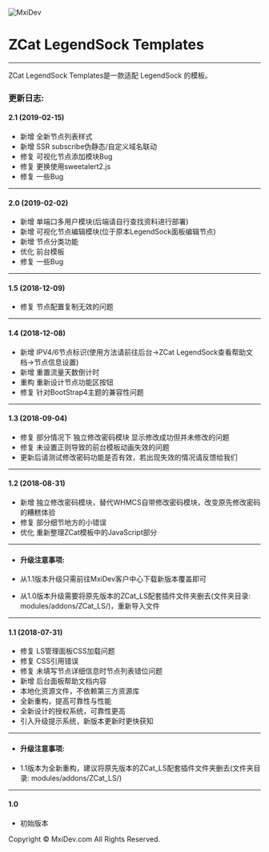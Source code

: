 ![MxiDev](https://mxidev.com/assets/svg/mxidev-blue.svg "MxiDev")
# ZCat LegendSock Templates

***

ZCat LegendSock Templates是一款适配 LegendSock 的模板。

### 更新日志:

#### 2.1 (2019-02-15)

  - 新增 全新节点列表样式
  - 新增 SSR subscribe伪静态/自定义域名联动
  - 修复 可视化节点添加模块Bug
  - 修复 更换使用sweetalert2.js
  - 修复 一些Bug
  
***

#### 2.0 (2019-02-02)

  - 新增 单端口多用户模块(后端请自行查找资料进行部署)
  - 新增 可视化节点编辑模块(位于原本LegendSock面板编辑节点)
  - 新增 节点分类功能
  - 优化 前台模板
  - 修复 一些Bug
  
***

#### 1.5 (2018-12-09)

  - 修复 节点配置复制无效的问题
  
***

#### 1.4 (2018-12-08)

  - 新增 IPV4/6节点标识(使用方法请前往后台->ZCat LegendSock查看帮助文档->节点信息设置)
  - 新增 重置流量天数倒计时
  - 重构 重新设计节点功能区按钮
  - 修复 针对BootStrap4主题的兼容性问题
  
***

#### 1.3 (2018-09-04)

  - 修复 部分情况下 独立修改密码模块 显示修改成功但并未修改的问题
  - 修复 未设置正则导致的前台模板动画失效的问题
  - 更新后请测试修改密码功能是否有效，若出现失效的情况请反馈给我们

***


#### 1.2 (2018-08-31)

  - 新增 独立修改密码模块，替代WHMCS自带修改密码模块，改变原先修改密码的糟糕体验
  - 修复 部分细节地方的小错误
  - 优化 重新整理ZCat模板中的JavaScript部分

***

+ #### 升级注意事项:

+ 从1.1版本升级只需前往MxiDev客户中心下载新版本覆盖即可
+ 从1.0版本升级需要将原先版本的ZCat_LS配套插件文件夹删去(文件夹目录: modules/addons/ZCat_LS/)，重新导入文件

***

#### 1.1 (2018-07-31)

  - 修复 LS管理面板CSS加载问题
  - 修复 CSS引用错误
  - 修复 未填写节点详细信息时节点列表错位问题
  - 新增 后台面板帮助文档内容
  - 本地化资源文件，不依赖第三方资源库
  - 全新重构，提高可靠性与性能
  - 全新设计的授权系统，可靠性更高
  - 引入升级提示系统，新版本更新时更快获知

***

+ #### 升级注意事项:

+ 1.1版本为全新重构，建议将原先版本的ZCat_LS配套插件文件夹删去(文件夹目录: modules/addons/ZCat_LS/)

***

#### 1.0 

  - 初始版本



Copyright © MxiDev.com All Rights Reserved.
